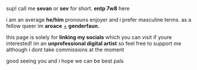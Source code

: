 sup! call me **sevan** or **sev** for short. **entp 7w8** here

i am an average **he/him** pronouns enjoyer and i prefer masculine terms. as a fellow queer im **aroace** [+](https://en.pronouns.page/@sevfix) **genderfaun**. 

this page is solely for **linking my socials** which you can visit if youre interested! im an **unprofessional digital artist** so feel free to support me although i dont take commissions at the moment

good seeing you and i hope we can be best pals
